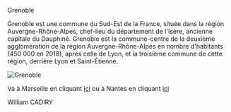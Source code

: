 Grenoble

Grenoble est une commune du Sud-Est de la France, située dans la région Auvergne-Rhône-Alpes, chef-lieu du département de l'Isère, ancienne capitale du Dauphiné. Grenoble est la commune-centre de la deuxième agglomération de la région Auvergne-Rhône-Alpes en nombre d'habitants (450 000 en 2018), après celle de Lyon, et la troisième commune de cette région, derrière Lyon et Saint-Étienne.

![Grenoble](https://www.univ-grenoble-alpes.fr/medias/photo/grenoble-05_1592992999122-jpg?ID_FICHE=173096)

Va à Marseille en cliquant [ici](/Marseille.md) ou à Nantes en cliquant [ici](/Nantes.md)

William CADIRY
